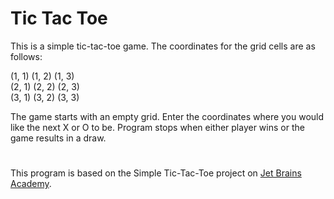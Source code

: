 # Tic Tac Toe

This is a simple tic-tac-toe game. The coordinates for the grid cells are as follows:

(1, 1) (1, 2) (1, 3) <br />
(2, 1) (2, 2) (2, 3) <br />
(3, 1) (3, 2) (3, 3)

The game starts with an empty grid. Enter the coordinates where you would like the next X or O to be.
Program stops when either player wins or the game results in a draw.

#

This program is based on the Simple Tic-Tac-Toe project on [Jet Brains Academy](https://hyperskill.org).
